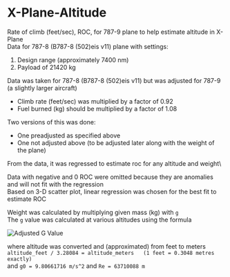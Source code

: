 # X-Plane-Altitude

Rate of climb (feet/sec), ROC, for 787-9 plane to help estimate altitude in X-Plane\
Data for 787-8 (B787-8 (502)eis v11) plane with settings:
  1. Design range (approximately 7400 nm)
  2. Payload of 21420 kg
  
Data was taken for 787-8 (B787-8 (502)eis v11) but was adjusted for 787-9 (a slightly larger aircraft)
  - Climb rate (feet/sec) was multiplied by a factor of 0.92
  - Fuel burned (kg) should be multiplied by a factor of 1.08

Two versions of this was done:
  - One preadjusted as specified above
  - One not adjusted above (to be adjusted later along with the weight of the plane)

From the data, it was regressed to estimate roc for any altitude and weight\

Data with negative and 0 ROC were omitted because they are anomalies and will not fit with the regression\
Based on 3-D scatter plot, linear regression was chosen for the best fit to estimate ROC

Weight was calculated by multiplying given mass (kg) with `g`\
The `g` value was calculated at various altitudes using the formula

![Adjusted G Value](http://www.sciweavers.org/upload/Tex2Img_1588474869/render.png)

where altitude was converted and (approximated) from feet to meters\
`altitude_feet / 3.28084 = altitude_meters   (1 feet = 0.3048 metres exactly)`\
and `g0 = 9.80661716 m/s^2` and `Re = 63710088 m`
